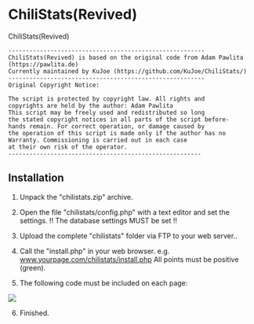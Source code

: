 # ChiliStats(Revived)
ChiliStats(Revived)

	--------------------------------------------------------
	ChiliStats(Revived) is based on the original code from Adam Pawlita (https://pawlita.de)
    Currently maintained by KuJoe (https://github.com/KuJoe/ChiliStats/)
    --------------------------------------------------------
    Original Copyright Notice:

	The script is protected by copyright law. All rights and
	copyrights are held by the author: Adam Pawlita
	This script may be freely used and redistributed so long
	the stated copyright notices in all parts of the script before-
	hands remain. For correct operation, or damage caused by
	the operation of this script is made only if the author has no
	Warranty. Commissioning is carried out in each case
	at their own risk of the operator.
	-------------------------------------------------------

Installation
------------

1. Unpack the "chilistats.zip" archive.

2. Open the file "chilistats/config.php" with a text editor and set the settings.
   !! The database settings MUST be set !!	

3. Upload the complete "chilistats" folder via FTP to your web server..

4. Call the "install.php" in your web browser. e.g. www.yourpage.com/chilistats/install.php
    All points must be positive (green).

5. The following code must be included on each page:

<script type="text/javascript">
	document.write('<img src="chilistats/counter.php?ref=' + escape(document.referrer) + '" border="0">')
</script>
<noscript><img src="chilistats/counter.php" border="0"></noscript>

6. Finished.